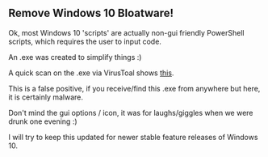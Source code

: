 ## Remove Windows 10 Bloatware!

Ok, most Windows 10 'scripts' are actually non-gui friendly PowerShell scripts, which requires the user to input code.

An .exe was created to simplify  things :)

A quick scan on the .exe via VirusToal shows  [this](https://www.virustotal.com/#/file/4044065d1c0823dc5f6b1733298de8b96a1ce128cbd26dc2df6ad60ecf816c81/detection).

This is a false positive, if you receive/find this .exe from anywhere but here, it is certainly malware.

Don't mind the gui options / icon, it was for laughs/giggles when we were drunk one evening :)

I will try to keep this updated for newer stable feature releases of Windows 10.
